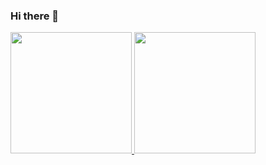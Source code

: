 ### Hi there 👋
<!--[![Readme Card](https://github-readme-stats.vercel.app/api/pin/?username=growtronino&repo=growtron)](https://github.com/growtronino/growtron)-->
<div>
  <a href="https://github.com/vitormartins1">
  <img height="194em" src="https://github-readme-stats.vercel.app/api?username=vitormartins1&show_icons=false&&include_all_commits=true&count_private=true&title_color=fff&icon_color=79ff97&text_color=9f9f9f&bg_color=151515"/>
  <img height="194em" src="https://github-readme-stats.vercel.app/api/top-langs/?username=vitormartins1&layout=compact&langs_count=8&hide=asp,xslt&title_color=fff&icon_color=79ff97&text_color=9f9f9f&bg_color=151515"/>
</div>

<!--
**vitormartins1/vitormartins1** is a ✨ _special_ ✨ repository because its `README.md` (this file) appears on your GitHub profile.

Here are some ideas to get you started:

- 🔭 I’m currently working on ...
- 🌱 I’m currently learning ...
- 👯 I’m looking to collaborate on ...
- 🤔 I’m looking for help with ...
- 💬 Ask me about ...
- 📫 How to reach me: ...
- 😄 Pronouns: ...
- ⚡ Fun fact: ...
-->
